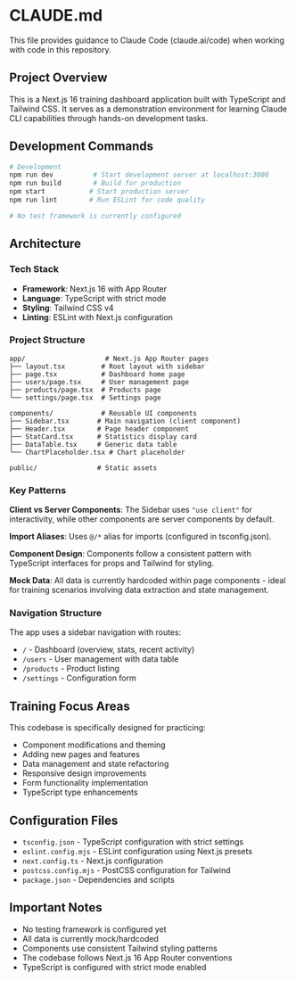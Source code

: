 # CLAUDE.md

This file provides guidance to Claude Code (claude.ai/code) when working with code in this repository.

## Project Overview

This is a Next.js 16 training dashboard application built with TypeScript and Tailwind CSS. It serves as a demonstration environment for learning Claude CLI capabilities through hands-on development tasks.

## Development Commands

```bash
# Development
npm run dev          # Start development server at localhost:3000
npm run build        # Build for production
npm start           # Start production server
npm run lint        # Run ESLint for code quality

# No test framework is currently configured
```

## Architecture

### Tech Stack
- **Framework**: Next.js 16 with App Router
- **Language**: TypeScript with strict mode
- **Styling**: Tailwind CSS v4
- **Linting**: ESLint with Next.js configuration

### Project Structure
```
app/                    # Next.js App Router pages
├── layout.tsx         # Root layout with sidebar
├── page.tsx           # Dashboard home page
├── users/page.tsx     # User management page
├── products/page.tsx  # Products page
└── settings/page.tsx  # Settings page

components/            # Reusable UI components
├── Sidebar.tsx       # Main navigation (client component)
├── Header.tsx        # Page header component
├── StatCard.tsx      # Statistics display card
├── DataTable.tsx     # Generic data table
└── ChartPlaceholder.tsx # Chart placeholder

public/               # Static assets
```

### Key Patterns

**Client vs Server Components**: The Sidebar uses `"use client"` for interactivity, while other components are server components by default.

**Import Aliases**: Uses `@/*` alias for imports (configured in tsconfig.json).

**Component Design**: Components follow a consistent pattern with TypeScript interfaces for props and Tailwind for styling.

**Mock Data**: All data is currently hardcoded within page components - ideal for training scenarios involving data extraction and state management.

### Navigation Structure
The app uses a sidebar navigation with routes:
- `/` - Dashboard (overview, stats, recent activity)
- `/users` - User management with data table
- `/products` - Product listing
- `/settings` - Configuration form

## Training Focus Areas

This codebase is specifically designed for practicing:
- Component modifications and theming
- Adding new pages and features
- Data management and state refactoring
- Responsive design improvements
- Form functionality implementation
- TypeScript type enhancements

## Configuration Files

- `tsconfig.json` - TypeScript configuration with strict settings
- `eslint.config.mjs` - ESLint configuration using Next.js presets
- `next.config.ts` - Next.js configuration
- `postcss.config.mjs` - PostCSS configuration for Tailwind
- `package.json` - Dependencies and scripts

## Important Notes

- No testing framework is configured yet
- All data is currently mock/hardcoded
- Components use consistent Tailwind styling patterns
- The codebase follows Next.js 16 App Router conventions
- TypeScript is configured with strict mode enabled
